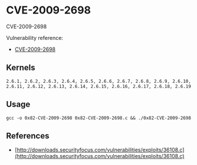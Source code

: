 # CVE-2009-2698

CVE-2009-2698

Vulnerability reference:
 * [CVE-2009-2698](https://cve.mitre.org/cgi-bin/cvename.cgi?name=2009-2698)  

## Kernels
```
2.6.1, 2.6.2, 2.6.3, 2.6.4, 2.6.5, 2.6.6, 2.6.7, 2.6.8, 2.6.9, 2.6.10, 2.6.11, 2.6.12, 2.6.13, 2.6.14, 2.6.15, 2.6.16, 2.6.17, 2.6.18, 2.6.19
```   

## Usage
```
gcc -o 0x82-CVE-2009-2698 0x82-CVE-2009-2698.c && ./0x82-CVE-2009-2698
```  


## References
* [http://downloads.securityfocus.com/vulnerabilities/exploits/36108.c](http://downloads.securityfocus.com/vulnerabilities/exploits/36108.c)



